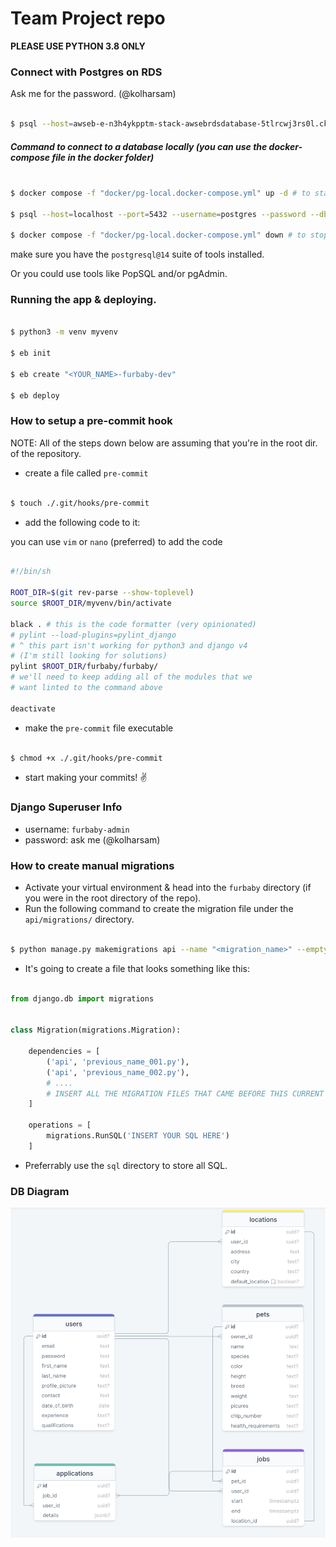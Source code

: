 # Team Project repo

**PLEASE USE PYTHON 3.8 ONLY**

### Connect with Postgres on RDS

Ask me for the password. (@kolharsam)

```sh

$ psql --host=awseb-e-n3h4ykpptm-stack-awsebrdsdatabase-5tlrcwj3rs0l.ckzyhv20mvw0.us-east-1.rds.amazonaws.com --port=5432 --username=root --password --dbname=ebdb

```

##### Command to connect to a database locally (you can use the docker-compose file in the docker folder)

```sh

$ docker compose -f "docker/pg-local.docker-compose.yml" up -d # to start the postgres db

$ psql --host=localhost --port=5432 --username=postgres --password --dbname=postgres # password is also "postgres"

$ docker compose -f "docker/pg-local.docker-compose.yml" down # to stop the db

```

make sure you have the `postgresql@14` suite of tools installed.

Or you could use tools like PopSQL and/or pgAdmin.

### Running the app & deploying.

```sh

$ python3 -m venv myvenv

$ eb init

$ eb create "<YOUR_NAME>-furbaby-dev"

$ eb deploy

```

### How to setup a pre-commit hook

NOTE: All of the steps down below are assuming that you're in the root dir. of the repository.

- create a file called `pre-commit`

```sh

$ touch ./.git/hooks/pre-commit

```

- add the following code to it:

you can use `vim` or `nano` (preferred) to add the code

```sh

#!/bin/sh

ROOT_DIR=$(git rev-parse --show-toplevel)
source $ROOT_DIR/myvenv/bin/activate

black . # this is the code formatter (very opinionated)
# pylint --load-plugins=pylint_django 
# ^ this part isn't working for python3 and django v4
# (I'm still looking for solutions)
pylint $ROOT_DIR/furbaby/furbaby/
# we'll need to keep adding all of the modules that we
# want linted to the command above

deactivate

```

- make the `pre-commit` file executable

```sh

$ chmod +x ./.git/hooks/pre-commit

```

- start making your commits! ✌️

### Django Superuser Info

- username: `furbaby-admin`
- password: ask me (@kolharsam)

### How to create manual migrations

- Activate your virtual environment &amp; head into the `furbaby` directory (if you were in the root directory of the repo).
- Run the following command to create the migration file under the `api/migrations/` directory.

```sh

$ python manage.py makemigrations api --name "<migration_name>" --empty

```

- It's going to create a file that looks something like this:

```python

from django.db import migrations


class Migration(migrations.Migration):

    dependencies = [
        ('api', 'previous_name_001.py'),
        ('api', 'previous_name_002.py'),
        # ....
        # INSERT ALL THE MIGRATION FILES THAT CAME BEFORE THIS CURRENT ONE
    ]

    operations = [
        migrations.RunSQL('INSERT YOUR SQL HERE')
    ]

```

- Preferrably use the `sql` directory to store all SQL.

### DB Diagram

![DB Diagram](./img/db-diagram.png)
